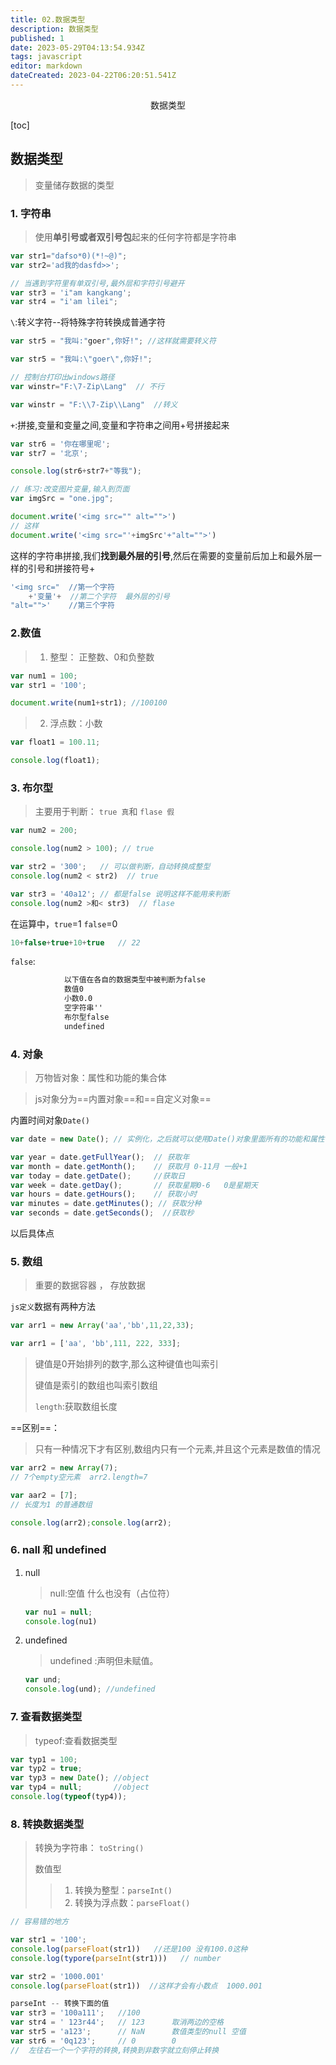 ```yaml
---
title: 02.数据类型
description: 数据类型
published: 1
date: 2023-05-29T04:13:54.934Z
tags: javascript
editor: markdown
dateCreated: 2023-04-22T06:20:51.541Z
---
```


<center>数据类型</center>

[toc]

## 数据类型

> 变量储存数据的类型

### 1. 字符串

> 使用**单引号或者双引号包**起来的任何字符都是字符串

```js
var str1="dafso*0)(*!~@)";
var str2='ad我的dasfd>>';

// 当遇到字符里有单双引号,最外层和字符引号避开
var str3 = 'i"am kangkang';
var str4 = "i'am lilei";
```



`\`:转义字符--将特殊字符转换成普通字符

```js
var str5 = "我叫:"goer",你好!"; //这样就需要转义符

var str5 = "我叫:\"goer\",你好!";
```

```js
// 控制台打印出windows路径
var winstr="F:\7-Zip\Lang"  // 不行

var winstr = "F:\\7-Zip\\Lang"  //转义
```



`+`:拼接,变量和变量之间,变量和字符串之间用+号拼接起来

```js
var str6 = '你在哪里呢';
var str7 = '北京';

console.log(str6+str7+"等我");
```

```js
// 练习:改变图片变量,输入到页面
var imgSrc = "one.jpg";

document.write('<img src="" alt="">')
// 这样
document.write('<img src="'+imgSrc'+"alt="">')
```

这样的字符串拼接,我们**找到最外层的引号**,然后在需要的变量前后加上和最外层一样的引号和拼接符号+

```js
'<img src="  //第一个字符
	+'变量'+	//第二个字符  最外层的引号
"alt="">'	 //第三个字符
```



### 2.数值

> 1. 整型： 正整数、0和负整数

```js
var num1 = 100;
var str1 = '100'; 

document.write(num1+str1); //100100
```

> 2. 浮点数：小数

```js
var float1 = 100.11;

console.log(float1);
```



### 3. 布尔型

> 主要用于判断： `true 真`和 `flase 假`

```js
var num2 = 200;

console.log(num2 > 100); // true

var str2 = '300';	// 可以做判断，自动转换成整型
console.log(num2 < str2)  // true 

var str3 = '40a12';	// 都是false 说明这样不能用来判断
console.log(num2 >和< str3)  // flase
```

在运算中，`true`=1 `false`=0

```js
10+false+true+10+true   // 22
```

`false`:

```tex
			以下值在各自的数据类型中被判断为false
			数值0
			小数0.0
			空字符串''
			布尔型false
			undefined
```



### 4. 对象

> 万物皆对象：属性和功能的集合体

> js对象分为==内置对象==和==自定义对象==

内置时间对象`Date()`

```js
var date = new Date(); // 实例化，之后就可以使用Date()对象里面所有的功能和属性

var year = date.getFullYear();  // 获取年
var month = date.getMonth();  	// 获取月 0-11月 一般+1
var today = date.getDate();  	//获取日
var week = date.getDay();  		// 获取星期0-6   0是星期天
var hours = date.getHours();  	// 获取小时
var minutes = date.getMinutes(); // 获取分种
var seconds = date.getSeconds();  //获取秒
```

以后具体点



### 5. 数组

> 重要的数据容器 ， 存放数据

`js定义`数据有两种方法

```js
var arr1 = new Array('aa','bb',11,22,33);
```

```js
var arr1 = ['aa', 'bb',111, 222, 333];
```

> 键值是0开始排列的数字,那么这种键值也叫索引
>
> 键值是索引的数组也叫索引数组
>
> `length`:获取数组长度

==区别==：

> 只有一种情况下才有区别,数组内只有一个元素,并且这个元素是数值的情况

```js
var arr2 = new Array(7);
// 7个empty空元素  arr2.length=7

var aar2 = [7];
// 长度为1 的普通数组

console.log(arr2);console.log(arr2);
```



### 6. nall 和 undefined

1. null

   > null:空值  什么也没有（占位符）

   ```js
   var nu1 = null;
   console.log(nu1)
   ```

2. undefined 

   > undefined :声明但未赋值。

   ```js
   var und;
   console.log(und); //undefined
   ```

   

### 7. 查看数据类型

> typeof:查看数据类型

```js
var typ1 = 100;
var typ2 = true;
var typ3 = new Date(); //object 
var typ4 = null;       //object 
console.log(typeof(typ4));
```



### 8. 转换数据类型

> 转换为字符串： `toString()`
>
> 数值型
>
> > 1. 转换为整型：`parseInt()`
> > 2. 转换为浮点数：`parseFloat()`

```js
// 容易错的地方

var str1 = '100';
console.log(parseFloat(str1))   //还是100 没有100.0这种
console.log(typore(parseInt(str1)))   // number

var str2 = '1000.001'
console.log(parseFloat(str1))  //这样才会有小数点  1000.001

parseInt -- 转换下面的值
var str3 = '100a111';   //100  
var str4 = ' 123r44';	// 123  	取消两边的空格
var str5 = 'a123';		// NaN		数值类型的null 空值
var str6 = '0q123';		// 0        0
//  左往右一个一个字符的转换,转换到非数字就立刻停止转换

```

